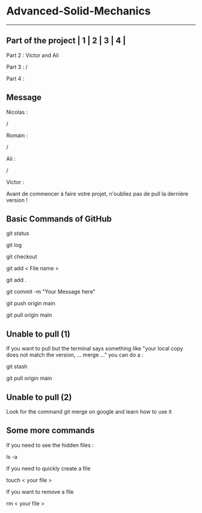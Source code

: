 # Advanced-Solid-Mechanics

---------------------------------------------------------------------------------
Part of the project |      1       |      2       |      3       |      4       |
---------------------------------------------------------------------------------

Part 2 : Victor and Ali

Part 3 : /

Part 4 : 

## Message

Nicolas : 

/

Romain :

/

Ali :

/

Victor :

Avant de commencer à faire votre projet, n'oubliez pas de pull la dernière version !

## Basic Commands of GitHub

git status

git log

git checkout

git add < File name >

git add .

git commit -m "Your Message here"

git push origin main

git pull origin main

## Unable to pull (1)

If you want to pull but the terminal says something like "your local copy does not
match the version, ... merge ..." you can do a :

git stash

git pull origin main

## Unable to pull (2)

Look for the command git merge on google and learn how to use it

## Some more commands

If you need to see the hidden files :

ls -a

If you need to quickly create a file

touch < your file >

If you want to remove a file

rm < your file >

